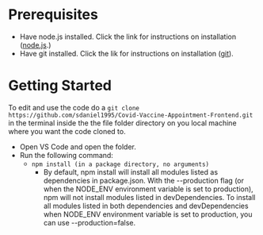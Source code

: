 # Prerequisites
   - Have node.js installed. Click the link for instructions on installation ([node.js](https://nodejs.org/en/download/).)
   - Have git installed. Click the lik for instructions on installation ([git](https://git-scm.com/book/en/v2/Getting-Started-Installing-Git)).
   
# Getting Started

To edit  and use the code do a `git clone https://github.com/sdaniel1995/Covid-Vaccine-Appointment-Frontend.git` in the terminal inside the the file folder directory on you local machine where you want the code cloned to.
- Open VS Code and open the folder.
- Run the following command: 
    - `npm install (in a package directory, no arguments)`
        -  By default, npm install will install all modules listed as dependencies in package.json. With the --production flag (or when the NODE_ENV environment variable is set to production), npm will not install modules listed in devDependencies. To install all modules listed in both dependencies and devDependencies when NODE_ENV environment variable is set to production, you can use --production=false.
